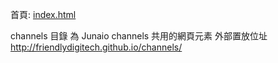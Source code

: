 首頁: [index.html](http://friendlydigitech.github.io/365ar/index.html)

channels 目錄 為 Junaio channels 共用的網頁元素 外部置放位址
http://friendlydigitech.github.io/channels/
